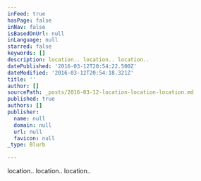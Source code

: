 ```yaml
---
inFeed: true
hasPage: false
inNav: false
isBasedOnUrl: null
inLanguage: null
starred: false
keywords: []
description: location.. location.. location..
datePublished: '2016-03-12T20:54:22.500Z'
dateModified: '2016-03-12T20:54:18.321Z'
title: ''
author: []
sourcePath: _posts/2016-03-12-location-location-location.md
published: true
authors: []
publisher:
  name: null
  domain: null
  url: null
  favicon: null
_type: Blurb

---
```

location.. location.. location..